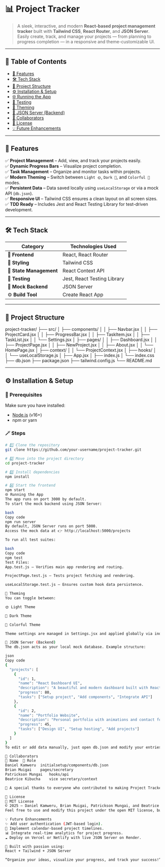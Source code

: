 # 📊 Project Tracker  

> A sleek, interactive, and modern **React-based project management tracker** built with **Tailwind CSS**, **React Router**, and **JSON Server**.  
> Easily create, track, and manage your projects — from planning to progress completion — in a responsive and theme-customizable UI.  

---

## 🧭 Table of Contents  
- [🚀 Features](#-features)  
- [🛠️ Tech Stack](#️-tech-stack)  
- [📂 Project Structure](#-project-structure)  
- [⚙️ Installation & Setup](#️-installation--setup)  
- [🌐 Running the App](#-running-the-app)  
- [🧪 Testing](#-testing)  
- [🎨 Theming](#-theming)  
- [📁 JSON Server (Backend)](#-json-server-backend)  
- [👥 Collaborators](#-collaborators)  
- [📜 License](#-license)  
- [💡 Future Enhancements](#-future-enhancements)  

---

## 🚀 Features  

✅ **Project Management** – Add, view, and track your projects easily.  
✅ **Dynamic Progress Bars** – Visualize project completion.  
✅ **Task Management** – Organize and monitor tasks within projects.  
✅ **Modern Theming** – Switch between `Light 🌞`, `Dark 🌙`, and `Colorful 🌈` modes.  
✅ **Persistent Data** – Data saved locally using `useLocalStorage` or via a mock API (`db.json`).  
✅ **Responsive UI** – Tailwind CSS ensures a clean layout on all screen sizes.  
✅ **TDD Ready** – Includes Jest and React Testing Library for test-driven development.  

---

## 🛠️ Tech Stack  

| Category | Technologies Used |
|-----------|-------------------|
| 🧠 **Frontend** | React, React Router |
| 💅 **Styling** | Tailwind CSS |
| 💾 **State Management** | React Context API |
| 🧰 **Testing** | Jest, React Testing Library |
| 🔗 **Mock Backend** | JSON Server |
| ⚙️ **Build Tool** | Create React App |

---

## 📂 Project Structure  

project-tracker/
├── src/
│ ├── components/
│ │ ├── Navbar.jsx
│ │ ├── ProjectCard.jsx
│ │ ├── ProgressBar.jsx
│ │ ├── TaskItem.jsx
│ │ ├── TaskList.jsx
│ │ └── Settings.jsx
│ ├── pages/
│ │ ├── Dashboard.jsx
│ │ ├── ProjectPage.jsx
│ │ ├── NewProject.jsx
│ │ ├── About.jsx
│ │ └── HomePage.jsx
│ ├── context/
│ │ └── ProjectContext.jsx
│ ├── hooks/
│ │ └── useLocalStorage.js
│ ├── App.jsx
│ ├── index.js
│ └── index.css
├── db.json
├── package.json
├── tailwind.config.js
└── README.md


---

## ⚙️ Installation & Setup  

### 🧩 Prerequisites
Make sure you have installed:
- [Node.js](https://nodejs.org/en/) (v16+)
- npm or yarn

### 🪄 Steps  

```bash
# 1️⃣ Clone the repository
git clone https://github.com/your-username/project-tracker.git

# 2️⃣ Move into the project directory
cd project-tracker

# 3️⃣ Install dependencies
npm install

# 4️⃣ Start the frontend
npm start
🌐 Running the App
The app runs on port 3000 by default.
To start the mock backend using JSON Server:

bash
Copy code
npm run server
By default, JSON Server runs on port 5000.
Access the mock data at 👉 http://localhost:5000/projects

To run all test suites:

bash
Copy code
npm test
Test Files:
App.test.js – Verifies main app rendering and routing.

ProjectPage.test.js – Tests project fetching and rendering.

useLocalStorage.test.js – Ensures custom hook data persistence.

🎨 Theming
You can toggle between:

🌞 Light Theme

🌙 Dark Theme

🌈 Colorful Theme

Theme settings are managed in Settings.jsx and applied globally via index.css using CSS variables.

📁 JSON Server (Backend)
The db.json acts as your local mock database. Example structure:

json
Copy code
{
  "projects": [
    {
      "id": 1,
      "name": "React Dashboard UI",
      "description": "A beautiful and modern dashboard built with React.",
      "progress": 80,
      "tasks": ["Setup project", "Add components", "Integrate API"]
    },
    {
      "id": 2,
      "name": "Portfolio Website",
      "description": "Personal portfolio with animations and contact form.",
      "progress": 45,
      "tasks": ["Design UI", "Setup hosting", "Add projects"]
    }
  ]
}
To edit or add data manually, just open db.json and modify your entries.

👥 Collaborators
👤 Name	💼 Role
Daniel Kamweru	initialsetup/components/db.json
Brian Muigai	pages/secretary
Patrickson Mungai	hooks/api
Beatrice Kibucha	vice secretary/context

🙌 A special thanks to everyone who contributed to making Project Tracker beautiful and functional!

📜 License
📝 MIT License
© 2025 — Daniel Kamweru, Brian Muigai, Patrickson Mungai, and Beatrice Kibucha.
Feel free to use and modify this project under the open MIT license, but please provide credit to the original authors.

💡 Future Enhancements
✨ Add user authentication (JWT-based login).
📅 Implement calendar-based project timelines.
📊 Integrate real-time analytics for project progress.
☁️ Deploy on Vercel or Netlify with live JSON Server on Render.

🖤 Built with passion using:
React + Tailwind + JSON Server

“Organize your ideas, visualize your progress, and track your success!” 🚀


